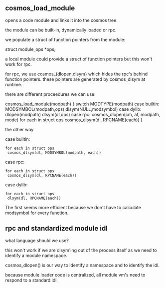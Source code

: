 


cosmos_load_module
------------------

opens a code module and links it into the cosmos tree.

the module can be built-in, dynamically loaded or rpc.

we populate a struct of function pointers from the module:

  struct module_ops *ops;

a local module could provide a struct of function pointers but this won't work for rpc.

for rpc, we use cosmos_{dlopen,dlsym} which hides the rpc's behind function pointers. these pointers are generated by cosmos_dlsym at runtime.

there are different proceedures we can use:

  cosmos_load_module(modpath)
  {
  switch MODTYPE(modpath)
  case builtin:
    MODSYMBOL(modpath,ops)
    dlsym(NULL,modsymbol)
  case dylib:
    dlopen(modpath)
    dlsym(dl,ops)
  case rpc:
    cosmos_dlopen(cm, af, modpath, mode)
    for each in struct ops
     cosmos_dlsym(dl, RPCNAME(each))
  }


the other way

  case builtin:

    for each in struct ops
     cosmos_dlsym(dl, MODSYMBOL(modpath, each))
    
  case rpc:

    for each in struct ops
     cosmos_dlsym(dl, RPCNAME(each))

  case dylib:

    for each in struct ops
     dlsym(dl, RPCNAME(each))


The first seems more efficient because we don't have to calculate modsymbol for every function.



rpc and standardized module idl
-------------------------------

what language should we use?

this won't work if we are dlsym'ing out of the process itself as we need to identify a module namespace.

cosmos_dlopen() is our way to identify a namespace and to identify the idl.

because module loader code is centralized, all module vm's need to respond to a standard idl.